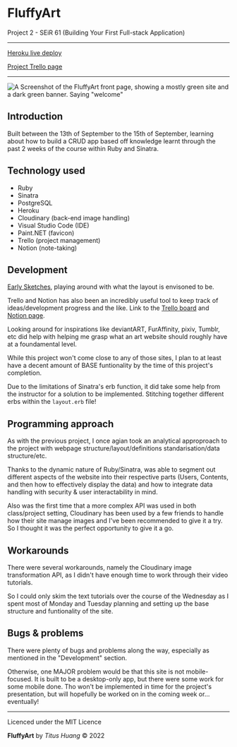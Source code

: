 # FluffyArt
Project 2 - SEiR 61 (Building Your First Full-stack Application) 

---

[Heroku live deploy](https://fluffyart.herokuapp.com/)

[Project Trello page](https://trello.com/b/6DC7vPKO/project-2-seir61)

---

![A Screenshot of the FluffyArt front page, showing a mostly green site and a dark green banner. Saying "welcome"](https://files.treblesketch.com/2022/09/21a3482a3378202a_2022-09-15.png)

Introduction
---

Built between the 13th of September to the 15th of September, learning about how to build a CRUD app based off knowledge learnt through the past 2 weeks of the course within Ruby and Sinatra.

Technology used
---

* Ruby
* Sinatra
* PostgreSQL
* Heroku
* Cloudinary (back-end image handling)
* Visual Studio Code (IDE)
* Paint.NET (favicon)
* Trello (project management)
* Notion (note-taking)

Development
---

[Early Sketches](https://github.com/Titus-Huang/FluffyArt/blob/main/_concept-doodles/layouts.png), playing around with what the layout is envisoned to be.

Trello and Notion has also been an incredibly useful tool to keep track of ideas/development progress and the like. Link to the [Trello board](https://trello.com/b/6DC7vPKO/project-2-seir61) and [Notion page](https://zenith-honesty-9ac.notion.site/Project-2-Building-Your-First-Full-stack-Application-2efb9e9367a5439ca8eb5c8f98ca84f5).

Looking around for inspirations like deviantART, FurAffinity, pixiv, Tumblr, etc did help with helping me grasp what an art website should roughly have at a foundamental level.

While this project won't come close to any of those sites, I plan to at least have a decent amount of BASE funtionality by the time of this project's completion.

Due to the limitations of Sinatra's erb function, it did take some help from the instructor for a solution to be implemented. Stitching together different erbs within the `layout.erb` file!

Programming approach
---

As with the previous project, I once agian took an analytical approproach to the project with webpage structure/layout/definitions standarisation/data structure/etc.

Thanks to the dynamic nature of Ruby/Sinatra, was able to segment out different aspects of the website into their respective parts (Users, Contents, and then how to effectively display the data) and how to integrate data handling with security & user interactability in mind.

Also was the first time that a more complex API was used in both class/project setting, Cloudinary has been used by a few friends to handle how their site manage images and I've been recommended to give it a try. So I thought it was the perfect opportunity to give it a go.


Workarounds
---

There were several workarounds, namely the Cloudinary image transformation API, as I didn't have enough time to work through their video tutorials.

So I could only skim the text tutorials over the course of the Wednesday as I spent most of Monday and Tuesday planning and setting up the base structure and funtionality of the site.

Bugs & problems
---

There were plenty of bugs and problems along the way, especially as mentioned in the "Development" section.

Otherwise, one MAJOR problem would be that this site is not mobile-focused. It is built to be a desktop-only app, but there were some work for some mobile done. Tho won't be implemented in time for the project's presentation, but will hopefully be worked on in the coming week or... eventually!

---

Licenced under the MIT Licence

**FluffyArt** by *Titus Huang* &copy; 2022